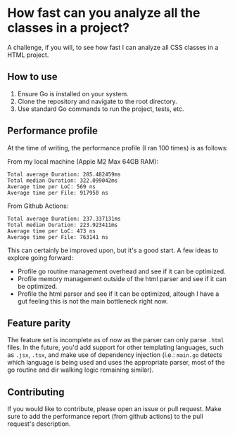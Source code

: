 # How fast can you analyze all the classes in a project?

A challenge, if you will, to see how fast I can analyze all CSS classes
in a HTML project.

## How to use

1. Ensure Go is installed on your system.
2. Clone the repository and navigate to the root directory.
3. Use standard Go commands to run the project, tests, etc.

## Performance profile

At the time of writing, the performance profile (I ran 100 times) is as follows:

From my local machine (Apple M2 Max 64GB RAM):
```
Total average Duration: 285.482459ms
Total median Duration: 322.099042ms
Average time per LoC: 569 ns
Average time per File: 917950 ns
```

From Github Actions:
```
Total average Duration: 237.337131ms
Total median Duration: 223.923411ms
Average time per LoC: 473 ns
Average time per File: 763141 ns
```

This can certainly be improved upon, but it's a good start. A few ideas to explore going forward:
- Profile go routine management overhead and see if it can be optimized.
- Profile memory management outside of the html parser and see if it can be optimized.
- Profile the html parser and see if it can be optimized, altough I have a gut feeling this is not the main bottleneck right now.

## Feature parity

The feature set is incomplete as of now as the parser can only parse `.html` files. In the future,
you'd add support for other templating languages, such as `.jsx`, `.tsx`, and make use of dependency
injection (i.e.: `main.go` detects which language is being used and uses the appropriate parser, most of the
go routine and dir walking logic remaining similar).

## Contributing

If you would like to contribute, please open an issue or pull request. Make sure
to add the performance report (from github actions) to the pull request's description.